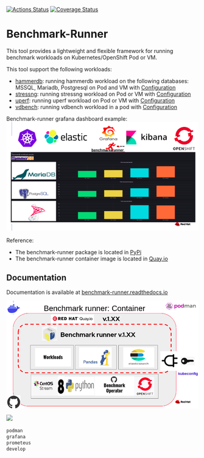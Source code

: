 
[![Actions Status](https://github.com/redhat-performance/benchmark-runner/workflows/CI/badge.svg)](https://github.com/redhat-performance/benchmark-runner/actions)
[![Coverage Status](https://coveralls.io/repos/github/redhat-performance/benchmark-runner/badge.svg?branch=main)](https://coveralls.io/github/redhat-performance/benchmark-runner?branch=main)

# Benchmark-Runner

This tool provides a lightweight and flexible framework for running benchmark workloads
on Kubernetes/OpenShift Pod or VM.

This tool support the following workloads:

* [hammerdb](https://hammerdb.com/): running hammerdb workload on the following databases: MSSQL, Mariadb, Postgresql on Pod and VM with [Configuration](benchmark_runner/templates/hammerdb)
* [stressng](https://wiki.ubuntu.com/Kernel/Reference/stress-ng): running stressng workload on Pod or VM with [Configuration](benchmark_runner/templates/stressng)
* [uperf](http://uperf.org/): running uperf workload on Pod or VM with [Configuration](benchmark_runner/templates/uperf)
* [vdbench](https://wiki.lustre.org/VDBench/): running vdbench workload in a pod with [Configuration](benchmark_runner/templates/vdbench)

Benchmark-runner grafana dashboard example:
![](media/grafana.png)

Reference:
* The benchmark-runner package is located in [PyPi](https://pypi.org/project/benchmark-runner)
* The benchmark-runner container image is located in [Quay.io](https://quay.io/repository/ebattat/benchmark-runner)

## Documentation
Documentation is available at [benchmark-runner.readthedocs.io](https://benchmark-runner.readthedocs.io/en/latest/)

![](media/docker2.png)

![](media/demo.gif)

<!-- Table of contents -->
```{toctree}
podman
grafana
prometeus
develop
```
